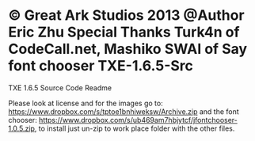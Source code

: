 © Great Ark Studios 2013
@Author Eric Zhu 
Special Thanks Turk4n of CodeCall.net, Mashiko SWAI of Say font chooser 
TXE-1.6.5-Src
=============

TXE 1.6.5 Source Code Readme

Please look at license and for the images go to: https://www.dropbox.com/s/tptoe1bnhiweksw/Archive.zip and the font chooser: https://www.dropbox.com/s/ub469am7hbjytcf/jfontchooser-1.0.5.zip, to install just un-zip to work place folder with the other files.
